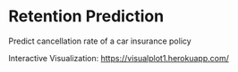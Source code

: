 # Retention Prediction
Predict cancellation rate of a car insurance policy

Interactive Visualization:
https://visualplot1.herokuapp.com/
